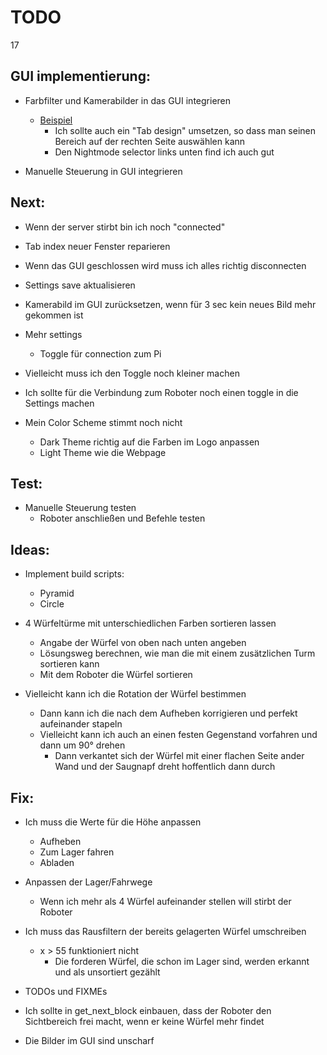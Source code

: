 # TODO

17

## GUI implementierung:

- Farbfilter und Kamerabilder in das GUI integrieren
    - [Beispiel](/GUI_example.png)
        - Ich sollte auch ein "Tab design" umsetzen, so dass man seinen Bereich auf der rechten Seite auswählen kann
        - Den Nightmode selector links unten find ich auch gut

- Manuelle Steuerung in GUI integrieren

## Next:

- Wenn der server stirbt bin ich noch "connected"

- Tab index neuer Fenster reparieren

- Wenn das GUI geschlossen wird muss ich alles richtig disconnecten

- Settings save aktualisieren

- Kamerabild im GUI zurücksetzen, wenn für 3 sec kein neues Bild mehr gekommen ist

- Mehr settings
    - Toggle für connection zum Pi

- Vielleicht muss ich den Toggle noch kleiner machen

- Ich sollte für die Verbindung zum Roboter noch einen toggle in die Settings machen

- Mein Color Scheme stimmt noch nicht
    - Dark Theme richtig auf die Farben im Logo anpassen
    - Light Theme wie die Webpage

## Test:

- Manuelle Steuerung testen
    - Roboter anschließen und Befehle testen

## Ideas:

- Implement build scripts:
    - Pyramid
    - Circle

- 4 Würfeltürme mit unterschiedlichen Farben sortieren lassen
    - Angabe der Würfel von oben nach unten angeben
    - Lösungsweg berechnen, wie man die mit einem zusätzlichen Turm sortieren kann
    - Mit dem Roboter die Würfel sortieren

- Vielleicht kann ich die Rotation der Würfel bestimmen
    - Dann kann ich die nach dem Aufheben korrigieren und perfekt aufeinander stapeln
    - Vielleicht kann ich auch an einen festen Gegenstand vorfahren und dann um 90° drehen
        - Dann verkantet sich der Würfel mit einer flachen Seite ander Wand und der Saugnapf dreht hoffentlich dann durch

## Fix:

- Ich muss die Werte für die Höhe anpassen
    - Aufheben
    - Zum Lager fahren
    - Abladen

- Anpassen der Lager/Fahrwege
    - Wenn ich mehr als 4 Würfel aufeinander stellen will stirbt der Roboter

- Ich muss das Rausfiltern der bereits gelagerten Würfel umschreiben
    - x > 55 funktioniert nicht
        - Die forderen Würfel, die schon im Lager sind, werden erkannt und als unsortiert gezählt

- TODOs und FIXMEs

- Ich sollte in get_next_block einbauen, dass der Roboter den Sichtbereich frei macht, wenn er keine Würfel mehr findet

- Die Bilder im GUI sind unscharf